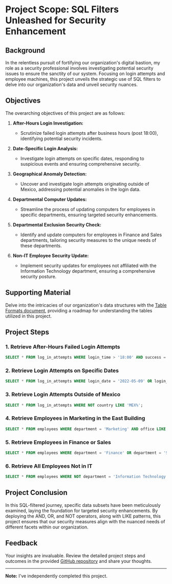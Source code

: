# Project Scope: SQL Filters Unleashed for Security Enhancement

## Background

In the relentless pursuit of fortifying our organization's digital bastion, my role as a security professional involves investigating potential security issues to ensure the sanctity of our system. Focusing on login attempts and employee machines, this project unveils the strategic use of SQL filters to delve into our organization's data and unveil security nuances.

## Objectives

The overarching objectives of this project are as follows:

1. **After-Hours Login Investigation:**
   - Scrutinize failed login attempts after business hours (post 18:00), identifying potential security incidents.

2. **Date-Specific Login Analysis:**
   - Investigate login attempts on specific dates, responding to suspicious events and ensuring comprehensive security.

3. **Geographical Anomaly Detection:**
   - Uncover and investigate login attempts originating outside of Mexico, addressing potential anomalies in the login data.

4. **Departmental Computer Updates:**
   - Streamline the process of updating computers for employees in specific departments, ensuring targeted security enhancements.

5. **Departmental Exclusion Security Check:**
   - Identify and update computers for employees in Finance and Sales departments, tailoring security measures to the unique needs of these departments.

6. **Non-IT Employee Security Update:**
   - Implement security updates for employees not affiliated with the Information Technology department, ensuring a comprehensive security posture.

## Supporting Material

Delve into the intricacies of our organization's data structures with the [Table Formats document](https://github.com/JustinAntunes-Cardoso/SQL-Security-Filters/blob/main/Table-formats.docx), providing a roadmap for understanding the tables utilized in this project.

## Project Steps

### 1. Retrieve After-Hours Failed Login Attempts
```sql
SELECT * FROM log_in_attempts WHERE login_time > '18:00' AND success = FALSE;
```

### 2. Retrieve Login Attempts on Specific Dates
```sql
SELECT * FROM log_in_attempts WHERE login_date = '2022-05-09' OR login_date = '2022-05-08';
```

### 3. Retrieve Login Attempts Outside of Mexico
```sql
SELECT * FROM log_in_attempts WHERE NOT country LIKE 'MEX%';
```

### 4. Retrieve Employees in Marketing in the East Building
```sql
SELECT * FROM employees WHERE department = 'Marketing' AND office LIKE 'East%';
```

### 5. Retrieve Employees in Finance or Sales
```sql
SELECT * FROM employees WHERE department = 'Finance' OR department = 'Sales';
```

### 6. Retrieve All Employees Not in IT
```sql
SELECT * FROM employees WHERE NOT department = 'Information Technology';
```

## Project Conclusion
In this SQL-filtered journey, specific data subsets have been meticulously examined, laying the foundation for targeted security enhancements. By deploying the AND, OR, and NOT operators, along with LIKE patterns, this project ensures that our security measures align with the nuanced needs of different facets within our organization.

## Feedback
Your insights are invaluable. Review the detailed project steps and outcomes in the provided [GitHub repository](https://github.com/JustinAntunes-Cardoso/SQL-Security-Filters) and share your thoughts.

---

**Note:** I've independently completed this project.
